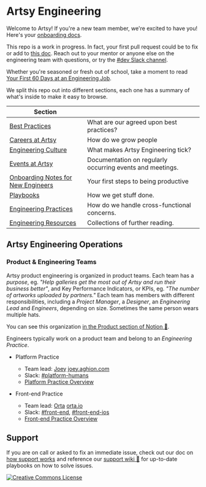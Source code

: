 # Artsy Engineering

Welcome to Artsy! If you're a new team member, we're excited to have you! Here's your
[onboarding docs](/onboarding#readme).

This repo is a work in progress. In fact, your first pull request could be to fix or add to
[this doc](https://github.com/artsy/README/blob/master/README.md). Reach out to your mentor or anyone else on the
engineering team with questions, or try the [#dev Slack channel](https://artsy.slack.com/messages/dev).

Whether you're seasoned or fresh out of school, take a moment to read
[Your First 60 Days at an Engineering Job](http://code.dblock.org/2015/04/23/your-first-60-days-at-an-engineering-job.html).

We split this repo out into different sections, each one has a summary of what's inside to make it easy to browse.

<!-- prettier-ignore-start -->
<!-- start_toc -->
| Section |  |
|--|--|
| [Best Practices](/best-practices#readme) | What are our agreed upon best practices? |
| [Careers at Artsy](/careers#readme) | How do we grow people |
| [Engineering Culture](/culture#readme) | What makes Artsy Engineering tick? |
| [Events at Artsy](/events#readme) | Documentation on regularly occurring events and meetings. |
| [Onboarding Notes for New Engineers](/onboarding#readme) | Your first steps to being productive |
| [Playbooks](/playbooks#readme) | How we get stuff done. |
| [Engineering Practices](/practices#readme) | How do we handle cross-functional concerns. |
| [Engineering Resources](/resources#readme) | Collections of further reading. |
<!-- end_toc -->
<!-- prettier-ignore-end -->

## Artsy Engineering Operations

### Product & Engineering Teams

Artsy product engineering is organized in product teams. Each team has a _purpose_, eg. _"Help galleries get the
most out of Artsy and run their business better"_, and Key Performance Indicators, or KPIs, eg. _"The number of
artworks uploaded by partners."_ Each team has members with different responsibilities, including a _Project
Manager_, a _Designer_, an _Engineering Lead_ and _Engineers_, depending on size. Sometimes the same person wears
multiple hats.

You can see this organization
[in the Product section of Notion 🔑](https://www.notion.so/artsy/Product-470238180cf94c87906ef1d3ee259e05).

Engineers typically work on a product team and belong to an _Engineering Practice_.

- Platform Practice

  - Team lead: [Joey](https://github.com/joeyAghion) [joey.aghion.com](http://joey.aghion.com)
  - Slack: [#platform-humans](https://artsy.slack.com/messages/platform-humans)
  - [Platform Practice Overview](practices/platform.md)

- Front-end Practice

  - Team lead: [Orta](https://github.com/orta) [orta.io](http://orta.io)
  - Slack: [#front-end](https://artsy.slack.com/messages/front-end),
    [#front-end-ios](https://artsy.slack.com/messages/front-end-ios)
  - [Front-end Practice Overview](practices/front-end.md)

## Support

If you are on call or asked to fix an immediate issue, check out our doc on
[how support works](/playbooks/support.md) and reference our
[support wiki 🔑](https://github.com/artsy/potential/wiki) for up-to-date playbooks on how to solve issues.

<a rel="license" href="http://creativecommons.org/licenses/by/4.0/"><img alt="Creative Commons License" style="border-width:0" src="https://i.creativecommons.org/l/by/4.0/88x31.png" />
